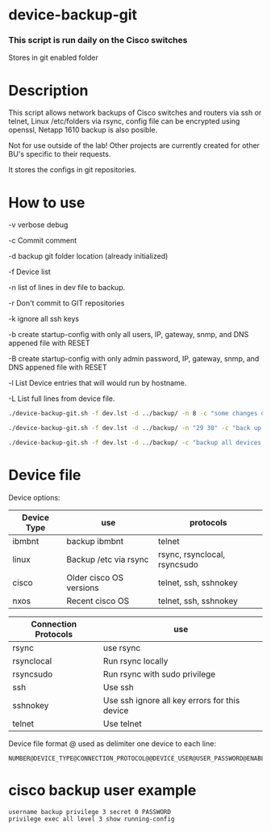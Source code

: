 # device-backup-git
### This script is run daily on the Cisco switches
Stores in git enabled folder

# Description
This script allows network backups of Cisco switches and routers via ssh or telnet, Linux /etc/folders via rsync, config file can be encrypted using openssl, Netapp 1610 backup is also posible.

Not for use outside of the lab!
Other projects are currently created for other BU's specific to their requests.

It stores the configs in git repositories.

# How to use

 -v verbose debug

 -c Commit comment

 -d backup git folder location  (already initialized)

 -f Device list

 -n list of lines in dev file to backup.

 -r Don't commit to GIT repositories

 -k ignore all ssh keys

 -b create startup-config with only all users, IP, gateway, snmp, and DNS appened file with RESET

 -B create startup-config with only admin password, IP, gateway, snmp, and DNS appened file with RESET

 -l List Device entries that will would run by hostname.

 -L List full lines from device file.

```sh
./device-backup-git.sh -f dev.lst -d ../backup/ -n 8 -c "some changes description"
```

```sh
./device-backup-git.sh -f dev.lst -d ../backup/ -n "29 30" -c "back up devices with number 29 and 30 from the configuration file"
```

```sh
./device-backup-git.sh -f dev.lst -d ../backup/ -c "backup all devices from the configuration file"
```

# Device file

Device options:

|Device Type | use | protocols |
|-----|-----|-----|
|ibmbnt|backup ibmbnt|telnet| 
|linux|Backup /etc via rsync|rsync, rsynclocal, rsyncsudo|
|cisco|Older cisco OS versions|telnet, ssh, sshnokey|
|nxos| Recent cisco OS|telnet, ssh, sshnokey|

|Connection Protocols| use |
|-----|-----|
|rsync|use rsync|
|rsynclocal|Run rsync locally|
|rsyncsudo|Run rsync with sudo privilege|
|ssh|Use ssh|
|sshnokey|Use ssh ignore all key errors for this device|
|telnet|Use telnet|

Device file format @ used as delimiter one device to each line:
 ```
 NUMBER@DEVICE_TYPE@CONNECTION_PROTOCOL@@DEVICE_USER@USER_PASSWORD@ENABLE_PASSWORD@DEVICE_ADDRESS@DEVICE_PORT
 ```


# cisco backup user example
```
username backup privilege 3 secret 0 PASSWORD
privilege exec all level 3 show running-config
```
